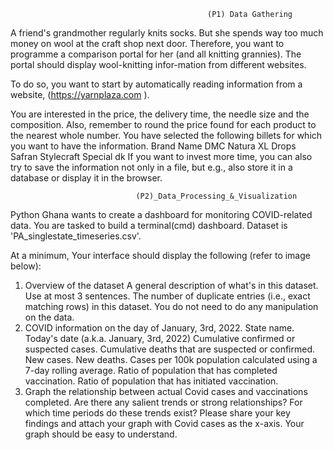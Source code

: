                                                 (P1) Data Gathering

A friend's grandmother regularly knits socks. But she spends way too much money on wool at the craft shop next door. Therefore, you want to programme a comparison portal for her (and all knitting grannies). The portal should display wool-knitting infor-mation from different websites.

To do so, you want to start by automatically reading information from a website, (https://yarnplaza.com ).

You are interested in the price, the delivery time, the needle size and the composition. 
Also, remember to round the price found for each product to the nearest whole number.
You have selected the following billets for which you want to have the information.
Brand		Name
DMC		Natura XL
Drops		Safran
Stylecraft	Special dk
If you want to invest more time, you can also try to save the information not only in a file, but e.g., also store it in a database or display it in the browser.



                                      


                				(P2)_Data_Processing_&_Visualization

Python Ghana wants to create a dashboard for monitoring COVID-related data. You are tasked to build a terminal(cmd) dashboard.
Dataset is 'PA_singlestate_timeseries.csv'.

At a minimum, Your interface should display the following (refer to image below):
1. Overview of the dataset
	A general description of what's in this dataset. Use at most 3 sentences.
	The number of duplicate entries (i.e., exact matching rows) in this dataset. You do not need to do any manipulation on the data.
2. COVID information on the day of January, 3rd, 2022.
	State name.
	Today's date (a.k.a. January, 3rd, 2022)
	Cumulative confirmed or suspected cases.
	Cumulative deaths that are suspected or confirmed.
	New cases.
	New deaths.
	Cases per 100k population calculated using a 7-day rolling average.
	Ratio of population that has completed vaccination.
	Ratio of population that has initiated vaccination.
3. Graph the relationship between actual Covid cases and vaccinations completed. Are there any salient trends or strong relationships? For which time periods do these trends exist? Please share your key findings and attach your graph with Covid cases as the x-axis. Your graph should be easy to understand.                    
